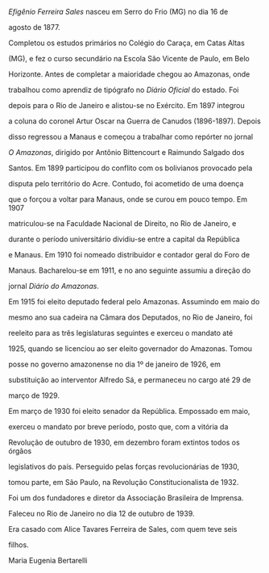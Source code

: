 

*Efigênio Ferreira Sales* nasceu em Serro do Frio (MG) no dia 16 de

agosto de 1877.



Completou os estudos primários no Colégio do Caraça, em Catas Altas

(MG), e fez o curso secundário na Escola São Vicente de Paulo, em Belo

Horizonte. Antes de completar a maioridade chegou ao Amazonas, onde

trabalhou como aprendiz de tipógrafo no *Diário Oficial* do estado. Foi

depois para o Rio de Janeiro e alistou-se no Exército. Em 1897 integrou

a coluna do coronel Artur Oscar na Guerra de Canudos (1896-1897). Depois

disso regressou a Manaus e começou a trabalhar como repórter no jornal

*O Amazonas*, dirigido por Antônio Bittencourt e Raimundo Salgado dos

Santos. Em 1899 participou do conflito com os bolivianos provocado pela

disputa pelo território do Acre. Contudo, foi acometido de uma doença

que o forçou a voltar para Manaus, onde se curou em pouco tempo. Em 1907

matriculou-se na Faculdade Nacional de Direito, no Rio de Janeiro, e

durante o período universitário dividiu-se entre a capital da República

e Manaus. Em 1910 foi nomeado distribuidor e contador geral do Foro de

Manaus. Bacharelou-se em 1911, e no ano seguinte assumiu a direção do

jornal *Diário do Amazonas*.



Em 1915 foi eleito deputado federal pelo Amazonas. Assumindo em maio do

mesmo ano sua cadeira na Câmara dos Deputados, no Rio de Janeiro, foi

reeleito para as três legislaturas seguintes e exerceu o mandato até

1925, quando se licenciou ao ser eleito governador do Amazonas. Tomou

posse no governo amazonense no dia 1º de janeiro de 1926, em

substituição ao interventor Alfredo Sá, e permaneceu no cargo até 29 de

março de 1929.



Em março de 1930 foi eleito senador da República. Empossado em maio,

exerceu o mandato por breve período, posto que, com a vitória da

Revolução de outubro de 1930, em dezembro foram extintos todos os órgãos

legislativos do país. Perseguido pelas forças revolucionárias de 1930,

tomou parte, em São Paulo, na Revolução Constitucionalista de 1932.



Foi um dos fundadores e diretor da Associação Brasileira de Imprensa.



Faleceu no Rio de Janeiro no dia 12 de outubro de 1939.



Era casado com Alice Tavares Ferreira de Sales, com quem teve seis

filhos.



Maria Eugenia Bertarelli



